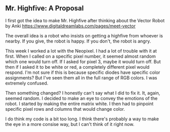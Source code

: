 ## Mr. Highfive: A Proposal

I first got the idea to make Mr. Highfive after thinking about the Vector Robot by Anki https://www.digitaldreamlabs.com/pages/meet-vector

The overall idea is a robot who insists on getting a highfive from whoever is nearby. If you give, the robot is happy. If you don't, the robot is angry. 

This week I worked a lot with the Neopixel. I had a lot of trouble with it at first. When I called on a specific pixel number, it seemed almost random which one would turn off. If I asked for pixel 3, maybe it would turn off. But then if I asked it to be white or red, a completely different pixel would respond. I'm not sure if this is because specific diodes have specific color assignments? But I've seen them all in the full range of RGB colors. I was extremely confused. 

Then something changed? I honestly can't say what I did to fix it. It, again, seemed random. I decided to make an eye to convey the emotions of the robot. I started by making the entire matrix white. I then had to pinpoint specific pixel rows and columns that would change color. 

I do think my code is a bit too long. I think there's probably a way to make the eye in a more consise way, but I can't think of it right now. 

